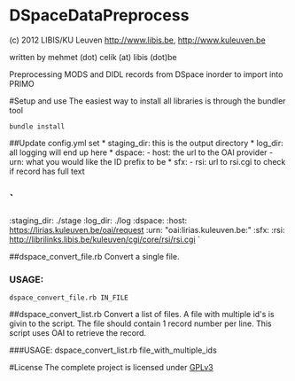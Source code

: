 DSpaceDataPreprocess
====================
(c) 2012 LIBIS/KU Leuven
http://www.libis.be, http://www.kuleuven.be

written by mehmet (dot) celik (at) libis (dot)be


Preprocessing MODS and DIDL records from DSpace inorder to import into PRIMO

#Setup and use
The easiest way to install all libraries is through the bundler tool

`bundle install`

##Update config.yml
set 
	* staging_dir: this is the output directory 
	* log_dir: all logging will end up here 
	* dspace: 
		- host: the url to the OAI provider
		- urn: what you would like the ID prefix to be
	* sfx:
		- rsi: url to rsi.cgi to check if record has full text

`
--- 
:staging_dir: ./stage
:log_dir: ./log
:dspace: 
  :host: https://lirias.kuleuven.be/oai/request
  :urn: "oai:lirias.kuleuven.be:"
:sfx: 
  :rsi: http://librilinks.libis.be/kuleuven/cgi/core/rsi/rsi.cgi
`

##dspace_convert_file.rb
Convert a single file.

### USAGE:
`dspace_convert_file.rb IN_FILE`

##dspace_convert_list.rb
Convert a list of files. A file with multiple id's is givin to the script. The file should 
contain 1 record number per line. This script uses OAI to retrieve the record.

###USAGE:
dspace_convert_list.rb file_with_multiple_ids

#License
The complete project is licensed under [GPLv3](http://www.gnu.org/licenses/gpl-3.0.html)